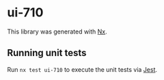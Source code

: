 # ui-710

This library was generated with [Nx](https://nx.dev).

## Running unit tests

Run `nx test ui-710` to execute the unit tests via [Jest](https://jestjs.io).
